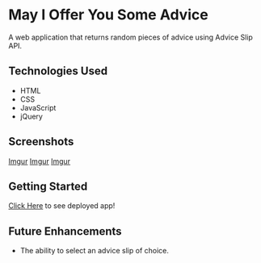 # May I Offer You Some Advice
A web application that returns random pieces of advice using Advice Slip API.

## Technologies Used
* HTML
* CSS
* JavaScript
* jQuery

## Screenshots
[Imgur](https://i.imgur.com/YjL57mz.png)
[Imgur](https://i.imgur.com/UWMAfaX.png)
[Imgur](https://i.imgur.com/4CXaE17.png)

## Getting Started
[Click Here](https://advice-project-1.netlify.app/) to see deployed app!

## Future Enhancements
* The ability to select an advice slip of choice.